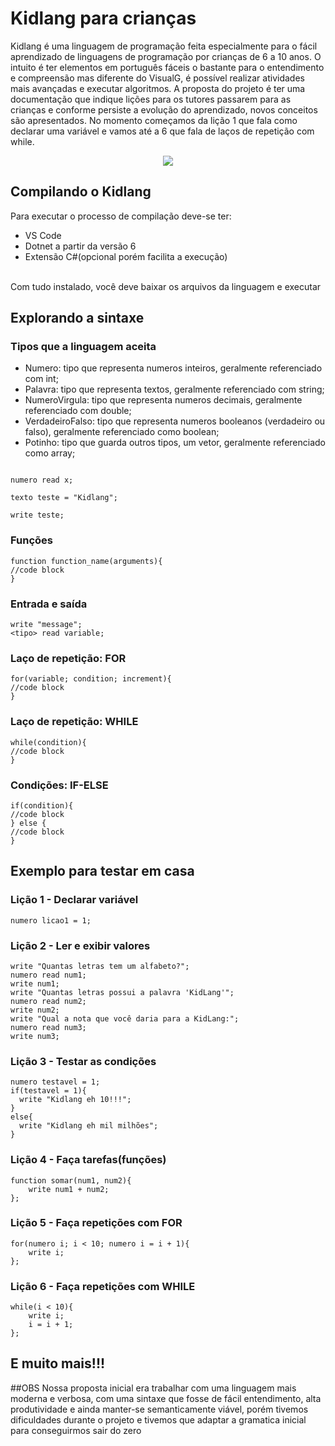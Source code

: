 # Kidlang para crianças

Kidlang é uma linguagem de programação feita especialmente para o fácil aprendizado de linguagens de programação por crianças de 6 a 10 anos. O intuito é ter elementos em português fáceis o bastante para o entendimento e compreensão mas diferente do VisualG, é possível realizar atividades mais avançadas e executar algoritmos.
A proposta do projeto é ter uma documentação que indique lições para os tutores passarem para as crianças e conforme persiste a evolução do aprendizado, novos conceitos são apresentados. No momento começamos da lição 1 que fala como declarar uma variável e vamos até a 6 que fala de laços de repetição com while.

<center><img style="align-self:center" src='https://github.com/LeonardoFariaOliveira/TrabalhoFinalCompiladores/assets/89713903/2728fc9d-c99e-404c-8483-0a4bb728392e' /></center>

## Compilando o Kidlang

Para executar o processo de compilação deve-se ter:
<br>
<ul>
  <li>VS Code</li> 
  <li>Dotnet a partir da versão 6</li>
  <li>Extensão C#(opcional porém facilita a execução)</li>
</ul>
<br>
Com tudo instalado, você deve baixar os arquivos da linguagem e executar

## Explorando a sintaxe



### Tipos que a linguagem aceita

<ul>
  <li>Numero: tipo que representa numeros inteiros, geralmente referenciado com int;</li>
  <li>Palavra: tipo que representa textos, geralmente referenciado com string;</li>
  <li>NumeroVirgula: tipo que representa numeros decimais, geralmente referenciado com double;</li>
  <li>VerdadeiroFalso: tipo que representa numeros booleanos (verdadeiro ou falso), geralmente referenciado como boolean;</li>
  <li>Potinho: tipo que guarda outros tipos, um vetor, geralmente referenciado como array;</li>  
</ul>


```

numero read x;

texto teste = "Kidlang";

write teste;

```


### Funções
```
function function_name(arguments){
//code block
}
```

### Entrada e saída
```
write "message";
<tipo> read variable;

```

### Laço de repetição: FOR
```
for(variable; condition; increment){
//code block
}
```
### Laço de repetição: WHILE
```
while(condition){
//code block
}
```
### Condições: IF-ELSE
```
if(condition){
//code block
} else {
//code block
}
```
## Exemplo para testar em casa


### Lição 1 -  Declarar variável
```
numero licao1 = 1;
```

### Lição 2 -  Ler e exibir valores
```
write "Quantas letras tem um alfabeto?";
numero read num1;
write num1;
write "Quantas letras possui a palavra 'KidLang'";
numero read num2;
write num2;
write "Qual a nota que você daria para a KidLang:";
numero read num3;
write num3;
```

### Lição 3 -  Testar as condições
```
numero testavel = 1;
if(testavel = 1){
  write "Kidlang eh 10!!!";
}
else{
  write "Kidlang eh mil milhões";
}
```

### Lição 4 -  Faça tarefas(funções)
```
function somar(num1, num2){
    write num1 + num2;
};

```

### Lição 5 -  Faça repetições com FOR
```
for(numero i; i < 10; numero i = i + 1){
    write i;
};
```


### Lição 6 -  Faça repetições com WHILE
```
while(i < 10){
    write i;
    i = i + 1;
};
```


## E muito mais!!!

##OBS
Nossa proposta inicial era trabalhar com uma linguagem mais moderna e verbosa, com uma sintaxe que fosse de fácil entendimento, alta produtividade e ainda manter-se semanticamente viável, porém tivemos dificuldades durante o projeto e tivemos que adaptar a gramatica inicial para conseguirmos sair do zero
